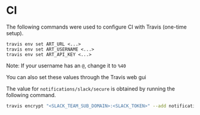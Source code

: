 # CI


The following commands were used to configure CI with Travis (one-time setup).

```shell
travis env set ART_URL <...>
travis env set ART_USERNAME <...>
travis env set ART_API_KEY <...>
```

Note: If your username has an `@`, change it to `%40`

You can also set these values through the Travis web gui

The value for `notifications/slack/secure` is obtained by running the following
command.

```sh
travis encrypt "<SLACK_TEAM_SUB_DOMAIN>:<SLACK_TOKEN>" --add notifications.slack
```
